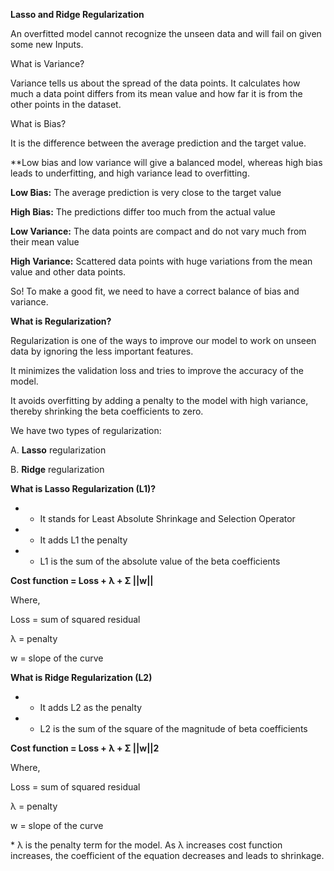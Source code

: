 **Lasso and Ridge Regularization**

An overfitted model cannot recognize the unseen data and will fail on given some new Inputs.

What is Variance?

Variance tells us about the spread of the data points. It calculates how much a data point differs from its mean value and how far it is from the other points in the dataset.

What is Bias?

It is the difference between the average prediction and the target value.

\*\*Low bias and low variance will give a balanced model, whereas high bias leads to underfitting, and high variance lead to overfitting.

**Low Bias:** The average prediction is very close to the target value

**High Bias:** The predictions differ too much from the actual value

**Low Variance:** The data points are compact and do not vary much from their mean value

**High Variance:** Scattered data points with huge variations from the mean value and other data points.

So! To make a good fit, we need to have a correct balance of bias and variance.

**What is Regularization?**

Regularization is one of the ways to improve our model to work on unseen data by ignoring the less important features.

It minimizes the validation loss and tries to improve the accuracy of the model.

It avoids overfitting by adding a penalty to the model with high variance, thereby shrinking the beta coefficients to zero.

We have two types of regularization:

A.     **Lasso** regularization

B.     **Ridge** regularization

**What is Lasso Regularization (L1)?**

* *   It stands for Least Absolute Shrinkage and Selection Operator
* *   It adds L1 the penalty
* *   L1 is the sum of the absolute value of the beta coefficients

**Cost function = Loss + λ + Σ ||w||**

Where,

Loss = sum of squared residual

λ = penalty

w = slope of the curve

**What is Ridge Regularization (L2)**

* *   It adds L2 as the penalty
* *   L2 is the sum of the square of the magnitude of beta coefficients

**Cost function = Loss + λ + Σ ||w||2**

Where,

Loss = sum of squared residual

λ = penalty

w = slope of the curve

\* λ is the penalty term for the model. As λ increases cost function increases, the coefficient of the equation decreases and leads to shrinkage.
